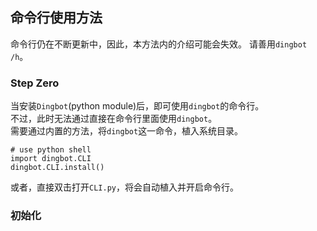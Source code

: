 ## 命令行使用方法
命令行仍在不断更新中，因此，本方法内的介绍可能会失效。
请善用`dingbot /h`。
### Step Zero
当安装`Dingbot`(python module)后，即可使用`dingbot`的命令行。  
不过，此时无法通过直接在命令行里面使用`dingbot`。  
需要通过内置的方法，将`dingbot`这一命令，植入系统目录。 
```
# use python shell
import dingbot.CLI
dingbot.CLI.install()
```
或者，直接双击打开`CLI.py`，将会自动植入并开启命令行。

### 初始化